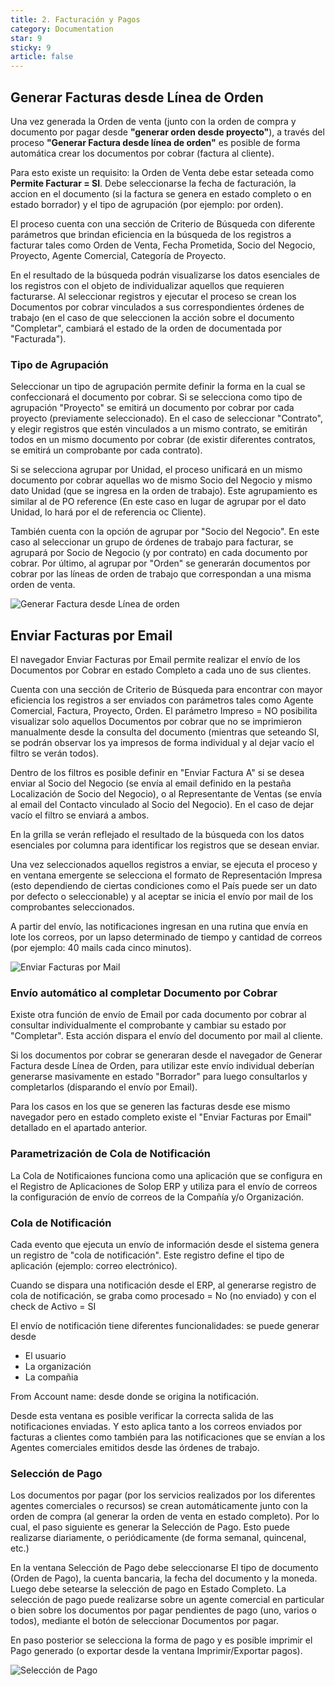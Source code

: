 ```yaml
---
title: 2. Facturación y Pagos
category: Documentation
star: 9
sticky: 9
article: false
---
```


## Generar Facturas desde Línea de Orden

Una vez generada la Orden de venta (junto con la orden de compra y documento por pagar desde **"generar orden desde proyecto"**), a través del proceso **"Generar Factura desde línea de orden"** es posible de forma automática crear los documentos por cobrar (factura al cliente).

Para esto existe un requisito: la Orden de Venta debe estar seteada como **Permite Facturar = SI**. Debe seleccionarse la fecha de facturación, la accion en el documento (si la factura se genera en estado completo o en estado borrador) y el tipo de agrupación (por ejemplo: por orden).

El proceso cuenta con una sección de Criterio de Búsqueda con diferente parámetros que brindan eficiencia en la búsqueda de los registros a facturar tales como Orden de Venta, Fecha Prometida, Socio del Negocio, Proyecto, Agente Comercial, Categoría de Proyecto.

En el resultado de la búsqueda podrán visualizarse los datos esenciales de los registros con el objeto de individualizar aquellos que requieren facturarse.
Al seleccionar registros y ejecutar el proceso se crean los Documentos por cobrar vinculados a sus correspondientes órdenes de trabajo (en el caso de que seleccionen la acción sobre el documento "Completar", cambiará el estado de la orden de documentada por "Facturada").

### Tipo de Agrupación

Seleccionar un tipo de agrupación permite definir la forma en la cual se confeccionará el documento por cobrar.
Si se selecciona como tipo de agrupación "Proyecto" se emitirá un documento por cobrar por cada proyecto (previamente seleccionado). 
En el caso de seleccionar "Contrato", y elegir registros que estén vinculados a un mismo contrato, se emitirán todos en un mismo documento por cobrar (de existir diferentes contratos, se emitirá un comprobante por cada contrato).

Si se selecciona agrupar por Unidad, el proceso unificará en un mismo documento por cobrar aquellas wo de mismo Socio del Negocio y mismo dato Unidad (que se ingresa en la orden de trabajo). Este agrupamiento es similar al de PO reference (En este caso en lugar de agrupar por el dato Unidad, lo hará por el de referencia oc Cliente).

También cuenta con la opción de agrupar por "Socio del Negocio". En este caso al seleccionar un grupo de órdenes de trabajo para facturar, se agrupará por Socio de Negocio (y por contrato) en cada documento por cobrar.
Por último, al agrupar por "Orden" se generarán documentos por cobrar por las líneas de orden de trabajo que correspondan a una misma orden de venta.

![Generar Factura desde Línea de orden](/assets/img/docs/field-services-management/fis-services6.png)

## Enviar Facturas por Email

El navegador Enviar Facturas por Email permite realizar el envío de los Documentos por Cobrar en estado Completo a cada uno de sus clientes.

Cuenta con una sección de Criterio de Búsqueda para encontrar con mayor eficiencia los registros a ser enviados con parámetros tales como Agente Comercial, Factura, Proyecto, Orden.
El parámetro Impreso = NO posibilita visualizar solo aquellos Documentos por cobrar que no se imprimieron manualmente desde la consulta del documento (mientras que seteando SI, se podrán observar los ya impresos de forma individual y al dejar vacío el filtro se verán todos).

Dentro de los filtros es posible definir en "Enviar Factura A" si se desea enviar al Socio del Negocio (se envía al email definido en la pestaña Localización de Socio del Negocio), o al Representante de Ventas (se envía al email del Contacto vinculado al Socio del Negocio). En el caso de dejar vacío el filtro se enviará a ambos.

En la grilla se verán reflejado el resultado de la búsqueda con los datos esenciales por columna para identificar los registros que se desean enviar.

Una vez seleccionados aquellos registros a enviar, se ejecuta el proceso y en ventana emergente se selecciona el formato de Representación Impresa (esto dependiendo de ciertas condiciones como el País puede ser un dato por defecto o seleccionable) y al aceptar se inicia el envío por mail de los comprobantes seleccionados.

A partir del envío, las notificaciones ingresan en una rutina que envía en lote los correos, por un lapso determinado de tiempo y cantidad de correos (por ejemplo: 40 mails cada cinco minutos).

![Enviar Facturas por Mail](/assets/img/docs/field-services-management/fis-services15.png)

### Envío automático al completar Documento por Cobrar

Existe otra función de envío de Email por cada documento por cobrar al consultar individualmente el comprobante y cambiar su estado por "Completar". 
Esta acción dispara el envío del documento por mail al cliente.

Si los documentos por cobrar se generaran desde el navegador de Generar Factura desde Línea de Orden, para utilizar este envío individual deberían generarse masivamente en estado "Borrador" para luego consultarlos y completarlos (disparando el envío por Email).

Para los casos en los que se generen las facturas desde ese mismo navegador pero en estado completo existe el "Enviar Facturas por Email" detallado en el apartado anterior.

### Parametrización de Cola de Notificación

La Cola de Notificaiones funciona como una aplicación que se configura en el Registro de Aplicaciones de Solop ERP y utiliza para el envío de correos la configuración de envío de correos de la Compañía y/o Organización.

### Cola de Notificación

Cada evento que ejecuta un envío de información desde el sistema genera un registro de "cola de notificación". 
Este registro define el tipo de aplicación (ejemplo: correo electrónico).

Cuando se dispara una notificación desde el ERP, al generarse registro de cola de notificación, se graba como procesado = No (no enviado) y con el check de Activo = SI

El envío de notificación tiene diferentes funcionalidades: se puede generar desde

* El usuario
* La organización
* La compañia

From Account name: desde donde se origina la notificación.

Desde esta ventana es posible verificar la correcta salida de las notificaciones enviadas.
Y esto aplica tanto a los correos enviados por facturas a clientes como también para las notificaciones que se envían a los Agentes comerciales emitidos desde las órdenes de trabajo.

### Selección de Pago

Los documentos por pagar (por los servicios realizados por los diferentes agentes comerciales o recursos) se crean automáticamente junto con la orden de compra (al generar la orden de venta en estado completo). Por lo cual, el paso siguiente es generar la Selección de Pago.
Esto puede realizarse diariamente, o periódicamente (de forma semanal, quincenal, etc.)

En la ventana Selección de Pago debe seleccionarse El tipo de documento (Orden de Pago), la cuenta bancaria, la fecha del documento y la moneda. Luego debe setearse la selección de pago en Estado Completo.
La selección de pago puede realizarse sobre un agente comercial en particular o bien sobre los documentos por pagar pendientes de pago (uno, varios o todos), mediante el botón de seleccionar Documentos por pagar.

En paso posterior se selecciona la forma de pago y es posible imprimir el Pago generado (o exportar desde la ventana Imprimir/Exportar pagos).

![Selección de Pago](/assets/img/docs/field-services-management/fis-services7.png)